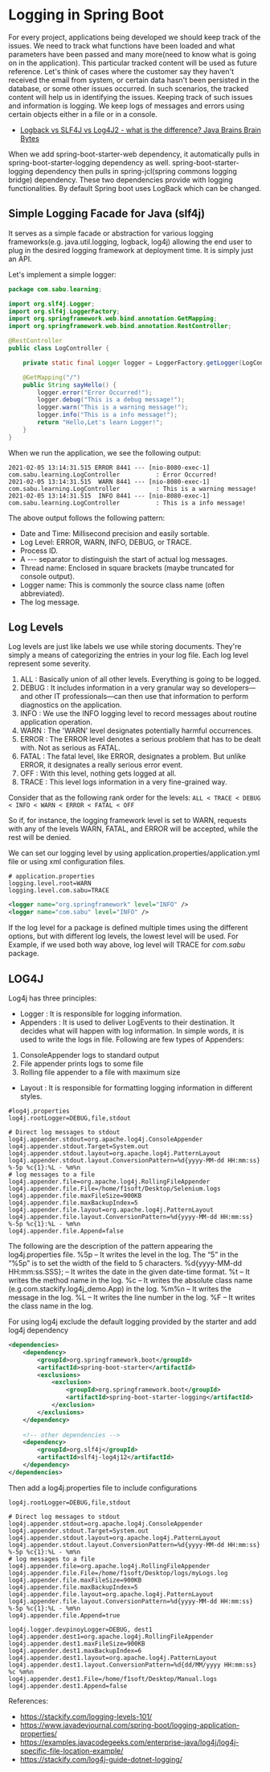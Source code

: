 # Logging in Spring Boot #

For every project, applications being developed we should keep track of the issues. We need to track what functions have 
been loaded and what parameters have been passed and many more(need to know what is going on in the application). 
This particular tracked content will be used as  future reference. Let's think of cases where the customer say they 
haven't received the email from system, or certain data hasn't been persisted in the database, or some other issues occurred.
In such scenarios, the tracked content will help us in identifying the issues. Keeping track of such issues and information
is logging. We keep logs of messages and errors using certain objects either in a file or in a console.

- [Logback vs SLF4J vs Log4J2 - what is the difference? Java Brains Brain Bytes](https://youtu.be/SWHYrCXIL38)

When we add spring-boot-starter-web dependency, it automatically pulls in spring-boot-starter-logging dependency as well.
spring-boot-starter-logging dependency then pulls in spring-jcl(spring commons logging bridge) dependency. 
These two dependencies provide with logging functionalities. By default Spring boot uses LogBack which can be changed.
 
## Simple Logging Facade for Java (slf4j) ##
It serves as a simple facade or abstraction for various logging frameworks(e.g. java.util.logging, logback, log4j)
allowing the end user to plug in the desired logging framework at deployment time. It is simply just an API.

Let's implement a simple logger:

```java
package com.sabu.learning;

import org.slf4j.Logger;
import org.slf4j.LoggerFactory;
import org.springframework.web.bind.annotation.GetMapping;
import org.springframework.web.bind.annotation.RestController;

@RestController
public class LogController {

    private static final Logger logger = LoggerFactory.getLogger(LogController.class);

    @GetMapping("/")
    public String sayHello() {
        logger.error("Error Occurred!");
        logger.debug("This is a debug message!");
        logger.warn("This is a warning message!");
        logger.info("This is a info message!");
        return "Hello,Let's learn Logger!";
    }
}
```
When we run the application, we see the following output:

```
2021-02-05 13:14:31.515 ERROR 8441 --- [nio-8080-exec-1] com.sabu.learning.LogController          : Error Occurred!
2021-02-05 13:14:31.515  WARN 8441 --- [nio-8080-exec-1] com.sabu.learning.LogController          : This is a warning message!
2021-02-05 13:14:31.515  INFO 8441 --- [nio-8080-exec-1] com.sabu.learning.LogController          : This is a info message!
```
The above output follows the following pattern:
- Date and Time: Millisecond precision and easily sortable.
- Log Level: ERROR, WARN, INFO, DEBUG, or TRACE.
- Process ID.
- A --- separator to distinguish the start of actual log messages.
- Thread name: Enclosed in square brackets (maybe truncated for console output).
- Logger name: This is commonly the source class name (often abbreviated).
- The log message.

## Log Levels ##

Log levels are just like labels we use while storing documents. They're simply a means of categorizing the entries 
in your log file. Each log level represent some severity. 

1. ALL : Basically union of all other levels. Everything is going to be logged.
2. DEBUG : It includes information in a very granular way so developers—and other IT professionals—can then use 
that information to perform diagnostics on the application.
3. INFO : We use the INFO logging level to record messages about routine application operation. 
4. WARN : The 'WARN' level designates potentially harmful occurrences.
5. ERROR : The ERROR level denotes a serious problem that has to be dealt with. Not as serious as FATAL.
6. FATAL : The fatal level, like ERROR, designates a problem. But unlike ERROR, it designates a really serious error event.
7. OFF : With this level, nothing gets logged at all.
8. TRACE : This level logs information in a very fine-grained way.

Consider that as the following rank order for the levels:
`ALL < TRACE < DEBUG < INFO < WARN < ERROR < FATAL < OFF`

So if, for instance, the logging framework level is set to WARN, requests with any of the levels WARN, FATAL,
and ERROR will be accepted, while the rest will be denied.

We can set our logging level by using application.properties/application.yml file or using xml configuration files.

```properties
# application.properties 
logging.level.root=WARN
logging.level.com.sabu=TRACE
```

```xml
<logger name="org.springframework" level="INFO" />
<logger name="com.sabu" level="INFO" />
```
If the log level for a package is defined multiple times using the different options, but with different log levels, 
the lowest level will be used. For Example, if we used both way above, log level will TRACE for _com.sabu_ package.

## LOG4J ##

Log4j has three principles:
- Logger : It is responsible for logging information.
- Appenders : It is used to deliver LogEvents to their destination. It decides what will happen with log information. 
In simple words, it is used to write the logs in file. Following are few types of Appenders:
1. ConsoleAppender logs to standard output
2. File appender prints logs to some file
3. Rolling file appender to a file with maximum size
- Layout : It is responsible for formatting logging information in different styles.

```properties
#log4j.properties
log4j.rootLogger=DEBUG,file,stdout

# Direct log messages to stdout
log4j.appender.stdout=org.apache.log4j.ConsoleAppender
log4j.appender.stdout.Target=System.out
log4j.appender.stdout.layout=org.apache.log4j.PatternLayout
log4j.appender.stdout.layout.ConversionPattern=%d{yyyy-MM-dd HH:mm:ss} %-5p %c{1}:%L - %m%n
# log messages to a file
log4j.appender.file=org.apache.log4j.RollingFileAppender
log4j.appender.file.File=/home/f1soft/Desktop/Selenium.logs
log4j.appender.file.maxFileSize=900KB
log4j.appender.file.maxBackupIndex=5
log4j.appender.file.layout=org.apache.log4j.PatternLayout
log4j.appender.file.layout.ConversionPattern=%d{yyyy-MM-dd HH:mm:ss} %-5p %c{1}:%L - %m%n
log4j.appender.file.Append=false
```

The following are the description of the pattern appearing the log4j.properties file.
%5p – It writes the level in the log. The “5” in the “%5p” is to set the width of the field to 5 characters.
%d{yyyy-MM-dd HH:mm:ss.SSS}; – It writes the date in the given date-time format.
%t – It writes the method name in the log.
%c – It writes the absolute class name (e.g.com.stackify.log4j_demo.App) in the log.
%m%n – It writes the message in the log.
%L – It writes the line number in the log.
%F – It writes the class name in the log.

For using log4j exclude the default logging provided by  the starter and add log4j dependency

```xml
<dependencies>
    <dependency>
        <groupId>org.springframework.boot</groupId>
        <artifactId>spring-boot-starter</artifactId>
        <exclusions>
            <exclusion>
                <groupId>org.springframework.boot</groupId>
                <artifactId>spring-boot-starter-logging</artifactId>
            </exclusion>
        </exclusions>
    </dependency>
    
    <!-- other dependencies -->
    <dependency>
        <groupId>org.slf4j</groupId>
        <artifactId>slf4j-log4j12</artifactId>
    </dependency>
</dependencies>
```

Then add a log4j.properties file to include configurations

```properties
log4j.rootLogger=DEBUG,file,stdout

# Direct log messages to stdout
log4j.appender.stdout=org.apache.log4j.ConsoleAppender
log4j.appender.stdout.Target=System.out
log4j.appender.stdout.layout=org.apache.log4j.PatternLayout
log4j.appender.stdout.layout.ConversionPattern=%d{yyyy-MM-dd HH:mm:ss} %-5p %c{1}:%L - %m%n
# log messages to a file
log4j.appender.file=org.apache.log4j.RollingFileAppender
log4j.appender.file.File=/home/f1soft/Desktop/logs/myLogs.log
log4j.appender.file.maxFileSize=900KB
log4j.appender.file.maxBackupIndex=5
log4j.appender.file.layout=org.apache.log4j.PatternLayout
log4j.appender.file.layout.ConversionPattern=%d{yyyy-MM-dd HH:mm:ss} %-5p %c{1}:%L - %m%n
log4j.appender.file.Append=true

log4j.logger.devpinoyLogger=DEBUG, dest1
log4j.appender.dest1=org.apache.log4j.RollingFileAppender
log4j.appender.dest1.maxFileSize=900KB
log4j.appender.dest1.maxBackupIndex=6
log4j.appender.dest1.layout=org.apache.log4j.PatternLayout
log4j.appender.dest1.layout.ConversionPattern=%d{dd/MM/yyyy HH:mm:ss} %c %m%n
log4j.appender.dest1.File=/home/f1soft/Desktop/Manual.logs
log4j.appender.dest1.Append=false
```

References: 

- https://stackify.com/logging-levels-101/
- https://www.javadevjournal.com/spring-boot/logging-application-properties/
- https://examples.javacodegeeks.com/enterprise-java/log4j/log4j-specific-file-location-example/
- https://stackify.com/log4j-guide-dotnet-logging/